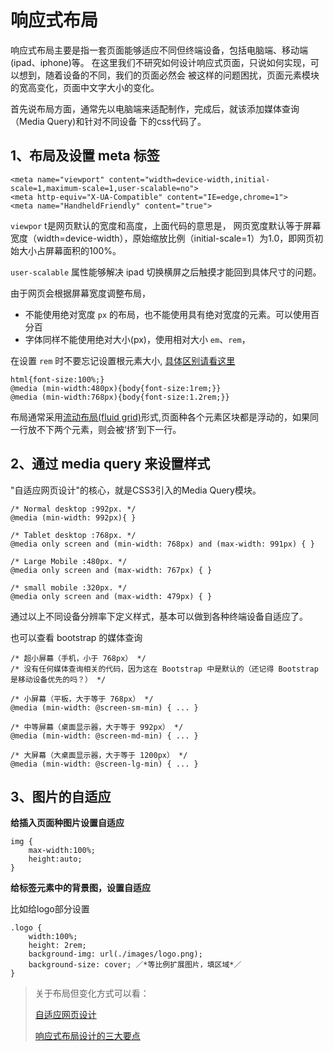 # 响应式布局

响应式布局主要是指一套页面能够适应不同但终端设备，包括电脑端、移动端 (ipad、iphone)等。
在这里我们不研究如何设计响应式页面，只说如何实现，可以想到，随着设备的不同，我们的页面必然会
被这样的问题困扰，页面元素模块的宽高变化，页面中文字大小的变化。

首先说布局方面，通常先以电脑端来适配制作，完成后，就该添加媒体查询（Media Query)和针对不同设备
下的css代码了。

## 1、布局及设置 meta 标签

```
<meta name="viewport" content="width=device-width,initial-scale=1,maximum-scale=1,user-scalable=no">
<meta http-equiv="X-UA-Compatible" content="IE=edge,chrome=1">
<meta name="HandheldFriendly" content="true">
```

`viewpor` t是网页默认的宽度和高度，上面代码的意思是，
网页宽度默认等于屏幕宽度（width=device-width），原始缩放比例（initial-scale=1）为1.0，即网页初始大小占屏幕面积的100%。

`user-scalable` 属性能够解决 ipad 切换横屏之后触摸才能回到具体尺寸的问题。

由于网页会根据屏幕宽度调整布局，

- 不能使用绝对宽度 `px` 的布局，也不能使用具有绝对宽度的元素。可以使用百分百
- 字体同样不能使用绝对大小(px)，使用相对大小 `em`、`rem`，

在设置 `rem` 时不要忘记设置根元素大小, [具体区别请看这里](./px-em-rem/README.md)

```
html{font-size:100%;}
@media (min-width:480px){body{font-size:1rem;}}
@media (min-width:768px){body{font-size:1.2rem;}}
```

布局通常采用[流动布局(fluid grid)](https://alistapart.com/article/fluidgrids)形式,页面种各个元素区块都是浮动的，如果同一行放不下两个元素，则会被‘挤’到下一行。

## 2、通过 media query 来设置样式

"自适应网页设计"的核心，就是CSS3引入的Media Query模块。

```
/* Normal desktop :992px. */
@media (min-width: 992px){ }

/* Tablet desktop :768px. */
@media only screen and (min-width: 768px) and (max-width: 991px) { }

/* Large Mobile :480px. */
@media only screen and (max-width: 767px) { }

/* small mobile :320px. */
@media only screen and (max-width: 479px) { }
```
通过以上不同设备分辨率下定义样式，基本可以做到各种终端设备自适应了。

也可以查看 bootstrap 的媒体查询

```
/* 超小屏幕（手机，小于 768px） */
/* 没有任何媒体查询相关的代码，因为这在 Bootstrap 中是默认的（还记得 Bootstrap 是移动设备优先的吗？） */

/* 小屏幕（平板，大于等于 768px） */
@media (min-width: @screen-sm-min) { ... }

/* 中等屏幕（桌面显示器，大于等于 992px） */
@media (min-width: @screen-md-min) { ... }

/* 大屏幕（大桌面显示器，大于等于 1200px） */
@media (min-width: @screen-lg-min) { ... }
```

## 3、图片的自适应

**给插入页面种图片设置自适应**

```
img {
	max-width:100%;
	height:auto;
}
```
**给标签元素中的背景图，设置自适应**

比如给logo部分设置

```
.logo {
	width:100%;
	height: 2rem;
	background-img: url(./images/logo.png);
	background-size: cover; ／*等比例扩展图片，填区域*／
}
```


> 关于布局但变化方式可以看：
>
> [自适应网页设计](http://www.ruanyifeng.com/blog/2012/05/responsive_web_design)
>
> [响应式布局设计的三大要点](https://www.douban.com/note/489518516/?type=like#sep)
>
